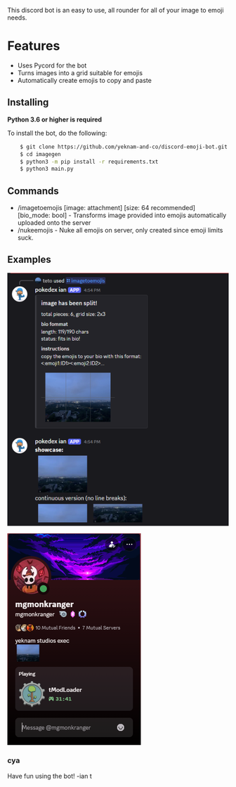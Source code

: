 This discord bot is an easy to use, all rounder for all of your image to emoji needs.
# Features
- Uses Pycord for the bot
- Turns images into a grid suitable for emojis
- Automatically create emojis to copy and paste
## Installing
**Python 3.6 or higher is required**

To install the bot, do the following:
```bash
    $ git clone https://github.com/yeknam-and-co/discord-emoji-bot.git
    $ cd imagegen
    $ python3 -m pip install -r requirements.txt
    $ python3 main.py
```

## Commands
- /imagetoemojis [image: attachment] [size: 64 recommended] [bio_mode: bool] - Transforms image provided into emojis automatically uploaded onto the server
- /nukeemojis - Nuke all emojis on server, only created since emoji limits suck.

## Examples
![showcase of the bot working](image.png)

![showcase of result in monkfasterlex's about me](bio.png)



### cya
Have fun using the bot!
   -ian t

